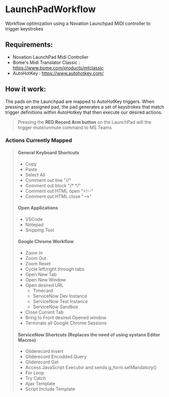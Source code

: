 # LaunchPadWorkflow
Workflow optimization using a Novation Launchpad MIDI controller to trigger keystrokes

## Requirements:

- Novation LaunchPad Midi Controller
- Bome's Midi Translator Classic : https://www.bome.com/products/mtclassic
- AutoHotKey : https://www.autohotkey.com/

## How it work:
The pads on the Launchpad are mapped to AutoHotKey triggers. When pressing an assigned pad, the pad generates a set of keystrokes that match trigger definitions within AutoHotkey that then execute our desired actions.

> Pressing the **RED Record Arm button** on the LaunchPad will the trigger mute/unmute command to MS Teams

### Actions Currently Mapped
> #### General Keyboard Shortcuts
> - Copy
> - Paste
> - Select All
> - Comment out line "//"
> - Comment out block "/*    */"
> - Comment out HTML open "<!--"
> - Comment out HTML close "-->"
> #### Open Applications
> - VSCode
> - Notepad
> - Snipping Tool
> #### Google Chrome Workflow
>  - Zoom In
>  - Zoom Out
>  - Zoom Reset
>  - Cycle left/right through tabs
>  - Open New Tab
>  - Open New Window
>  - Open desired URL
>     - Timecard
>     - ServiceNow Dev Instance
>     - ServiceNow Test Instance
>     - ServiceNow Sandbox
>  - Close Current Tab
>  - Bring to Front desired Opened window
>  - Terminate all Google Chrome Sessions
> #### ServiceNow Shortcuts (Replaces the need of using systanx Editor Macros)
>  - Gliderecord Insert
>  - Gliderecord Encodded Query
>  - Gliderecord Get
>  - Access JavaScript Executor and sends g_form.setMandatory()
>  - For Loop
>  - Try Catch
>  - Ajax Template
>  - Script Include Template 
